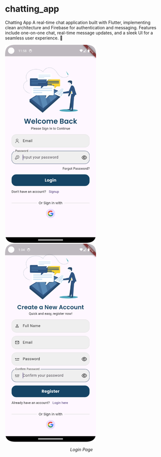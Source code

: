 # chatting_app

Chatting App
A real-time chat application built with Flutter, 
implementing clean architecture and Firebase for authentication and messaging. 
Features include one-on-one chat, real-time message updates,
and a sleek UI for a seamless user experience. 🚀

 <img src="assets/pages/login_page.png?raw=true" width="300">
 <img src="assets/pages/register_page.png?raw=true" width="300">
 <p style="text-align: center;"><i>Login Page</i></p>
 

